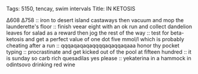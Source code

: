 Tags: 5150, tencay, swim intervals 
Title: IN KETOSIS
  
∆608 ∆758 :: iron to desert island castaways then vacuum and mop the launderette's floor :: finish veear eight with an ok run and collect dandelion leaves for salad as a reward then jog the rest of the way :: test for beta-ketosis and get a perfect value of one dot five mmol/l which is probably cheating after a run :: qqqaqaqaqaqqqqaqaqqaqaaa honor thy pocket typing :: procrastinate and get kicked out of the pool at fifteen hundred :: it is sunday so carb rich quesadilas yes please :: yekaterina in a hammock in odintsovo drinking red wine